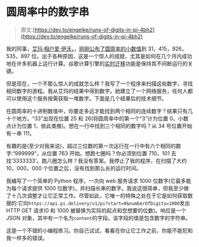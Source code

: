 # 圆周率中的数字串

> 原文:[https://dev.to/engelke/runs-of-digits-in-pi-4bh2](https://dev.to/engelke/runs-of-digits-in-pi-4bh2)

我的同事，[艾玛·相户爱·伊沃，](https://twitter.com/Yuryu)，[刚刚公布了圆周率的小数值](https://cloud.google.com/blog/products/compute/calculating-31-4-trillion-digits-of-archimedes-constant-on-google-cloud)到 31，415，926，535，897 位。出于各种原因，这是一个惊人的成就，尤其是如何在几个月内成功地在许多机器上运行计算。谷歌计算引擎的[实时迁移](https://cloud.google.com/compute/docs/instances/live-migration)功能是保持其不间断运行的关键。

但是现在，一个不那么惊人的成就怎么样？我写了一个程序来扫描这些数字，寻找相同数字的游程。我从艾玛的结果中得到数字。她建立了一个网络服务，任何人都可以使用这个服务按需获取一堆数字。下面是几个结果后的技术细节。

在圆周率的十进制数值中，你要走多远才能找到两个相同的连续数字？结果只有几十个地方。“33”出现在位置 25 和 26(将圆周率中的第一个“3”计为位置 0，小数点计为位置 1，依此类推)。想在一行中找到三个相同的数字吗？从 34 号位置开始有一串 111。

有趣的是(至少对我来说)，超过三位数的第一次运行在一行中有六个相同的数字:“999999”，从位置 763 开始。想跑七圈吗？你必须到位置 710，101 去找‘3333333’。跑八圈怎么样？我没有答案。我停止了我的程序，在扫描了大约 10，000，000 个位置之后，没有找到那么长的运行时间。

我编写了一个简单的 Python 程序，一次向 web 服务请求 1000 位数字(它最多能为每个请求提供 1000 位数字)，并扫描长串的数字。我说这很简单，但我至少做了十几次调整才让它正常工作。尽管如此，它唯一的特殊之处在于它是如何获取数据的:它向`https://api.pi.delivery/v1/pi?start=0&numberOfDigits=1000`发出 HTTP GET 请求(0 和 1000 被替换为实际的起点和您想要的位数)。响应是一个 JSON 对象，其中有一个名为`content`的字段。该字段的值是包含数字的字符串。

这是一个不错的小编程练习。你自己试试，看看在你让它工作之前，你能不能犯和我一样多的错误。